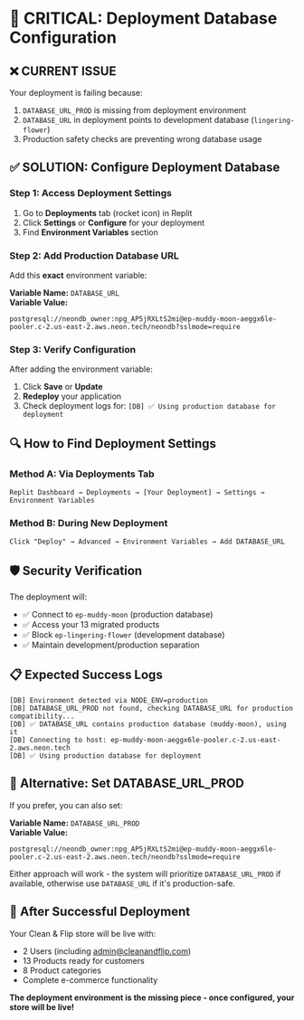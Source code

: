 # 🚀 CRITICAL: Deployment Database Configuration

## ❌ CURRENT ISSUE
Your deployment is failing because:
1. `DATABASE_URL_PROD` is missing from deployment environment
2. `DATABASE_URL` in deployment points to development database (`lingering-flower`)
3. Production safety checks are preventing wrong database usage

## ✅ SOLUTION: Configure Deployment Database

### **Step 1: Access Deployment Settings**
1. Go to **Deployments** tab (rocket icon) in Replit
2. Click **Settings** or **Configure** for your deployment
3. Find **Environment Variables** section

### **Step 2: Add Production Database URL**
Add this **exact** environment variable:

**Variable Name:** `DATABASE_URL`  
**Variable Value:** 
```
postgresql://neondb_owner:npg_AP5jRXLtS2mi@ep-muddy-moon-aeggx6le-pooler.c-2.us-east-2.aws.neon.tech/neondb?sslmode=require
```

### **Step 3: Verify Configuration**
After adding the environment variable:
1. Click **Save** or **Update**
2. **Redeploy** your application
3. Check deployment logs for: `[DB] ✅ Using production database for deployment`

## 🔍 **How to Find Deployment Settings**

### Method A: Via Deployments Tab
```
Replit Dashboard → Deployments → [Your Deployment] → Settings → Environment Variables
```

### Method B: During New Deployment
```
Click "Deploy" → Advanced → Environment Variables → Add DATABASE_URL
```

## 🛡️ **Security Verification**
The deployment will:
- ✅ Connect to `ep-muddy-moon` (production database)
- ✅ Access your 13 migrated products
- ✅ Block `ep-lingering-flower` (development database)
- ✅ Maintain development/production separation

## 📋 **Expected Success Logs**
```
[DB] Environment detected via NODE_ENV=production
[DB] DATABASE_URL_PROD not found, checking DATABASE_URL for production compatibility...
[DB] ✅ DATABASE_URL contains production database (muddy-moon), using it
[DB] Connecting to host: ep-muddy-moon-aeggx6le-pooler.c-2.us-east-2.aws.neon.tech
[DB] ✅ Using production database for deployment
```

## 🎯 **Alternative: Set DATABASE_URL_PROD**
If you prefer, you can also set:

**Variable Name:** `DATABASE_URL_PROD`  
**Variable Value:** 
```
postgresql://neondb_owner:npg_AP5jRXLtS2mi@ep-muddy-moon-aeggx6le-pooler.c-2.us-east-2.aws.neon.tech/neondb?sslmode=require
```

Either approach will work - the system will prioritize `DATABASE_URL_PROD` if available, otherwise use `DATABASE_URL` if it's production-safe.

## 🎉 **After Successful Deployment**
Your Clean & Flip store will be live with:
- 2 Users (including admin@cleanandflip.com)
- 13 Products ready for customers
- 8 Product categories
- Complete e-commerce functionality

**The deployment environment is the missing piece - once configured, your store will be live!**